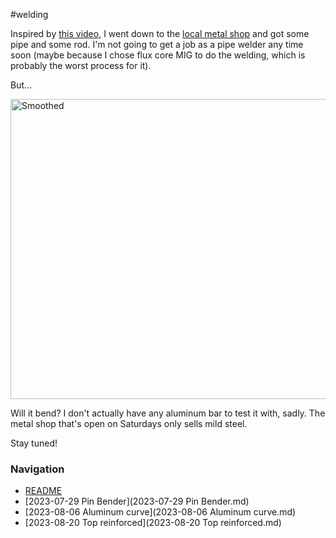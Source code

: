 #welding

Inspired by [this video](https://www.youtube.com/watch?v=XU7yLe0s7QM&t=174s), I went down to the [local metal shop](asero.net/) and got some pipe and some rod. I'm not going to get a job as a pipe welder any time soon (maybe because I chose flux core MIG to do the welding, which is probably the worst process for it).

But...

<a data-flickr-embed="true" href="https://www.flickr.com/photos/aneel/53079588626/in/album-72177720310106565/" title="Smoothed"><img src="https://live.staticflickr.com/65535/53079588626_b523ebfab5_z.jpg" width="640" height="480" alt="Smoothed"/></a>

Will it bend? I don't actually have any aluminum bar to test it with, sadly. The metal shop that's open on Saturdays only sells mild steel.

Stay tuned!

### Navigation
* [README](README.md)
* [2023-07-29 Pin Bender](2023-07-29 Pin Bender.md)
* [2023-08-06 Aluminum curve](2023-08-06 Aluminum curve.md)
* [2023-08-20 Top reinforced](2023-08-20 Top reinforced.md)

